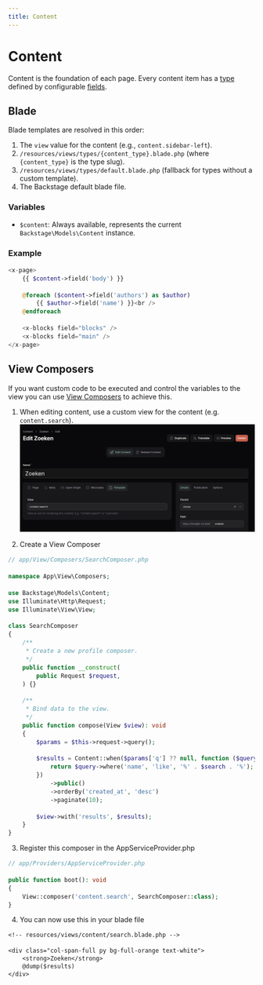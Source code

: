 ```yaml
---
title: Content
---
```


# Content

Content is the foundation of each page. Every content item has a [type](/02-types/01-introduction) defined by configurable [fields](/03-fields/01-introduction).

## Blade

Blade templates are resolved in this order:

1. The `view` value for the content (e.g., `content.sidebar-left`).
2. `/resources/views/types/{content_type}.blade.php` (where `{content_type}` is the type slug).
3. `/resources/views/types/default.blade.php` (fallback for types without a custom template).
4. The Backstage default blade file.

### Variables

- `$content`: Always available, represents the current `Backstage\Models\Content` instance.

### Example

```php
<x-page>
    {{ $content->field('body') }}

    @foreach ($content->field('authors') as $author)
        {{ $author->field('name') }}<br />
    @endforeach

    <x-blocks field="blocks" />
    <x-blocks field="main" />
</x-page>
```

## View Composers

If you want custom code to be executed and control the variables to the view you can use [View Composers](https://laravel.com/docs/12.x/views#view-composers) to achieve this.

1. When editing content, use a custom view for the content (e.g. `content.search`).
![View file in content](view-template.png)

2. Create a View Composer

```php
// app/View/Composers/SearchComposer.php

namespace App\View\Composers;

use Backstage\Models\Content;
use Illuminate\Http\Request;
use Illuminate\View\View;

class SearchComposer
{
    /**
     * Create a new profile composer.
     */
    public function __construct(
        public Request $request,
    ) {}

    /**
     * Bind data to the view.
     */
    public function compose(View $view): void
    {
        $params = $this->request->query();

        $results = Content::when($params['q'] ?? null, function ($query, $search) {
            return $query->where('name', 'like', '%' . $search . '%');
        })
            ->public()
            ->orderBy('created_at', 'desc')
            ->paginate(10);

        $view->with('results', $results);
    }
}
```

3. Register this composer in the AppServiceProvider.php

```php
// app/Providers/AppServiceProvider.php

public function boot(): void
{
    View::composer('content.search', SearchComposer::class);
}
```

4. You can now use this in your blade file

```blade
<!-- resources/views/content/search.blade.php -->

<div class="col-span-full py bg-full-orange text-white">
    <strong>Zoeken</strong>
    @dump($results)
</div>

```